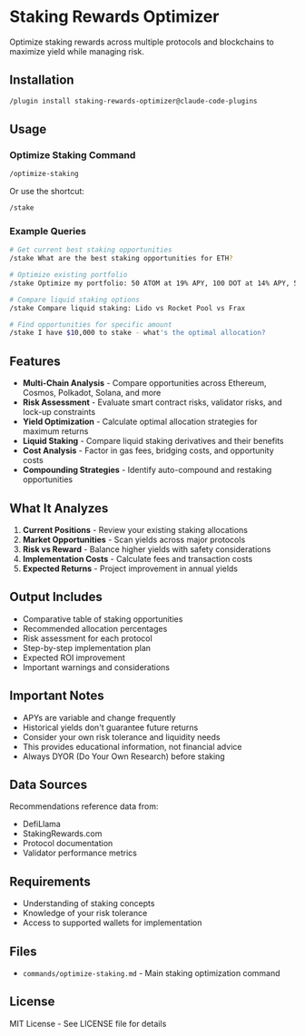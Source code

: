 # Staking Rewards Optimizer

Optimize staking rewards across multiple protocols and blockchains to maximize yield while managing risk.

## Installation

```bash
/plugin install staking-rewards-optimizer@claude-code-plugins
```

## Usage

### Optimize Staking Command

```bash
/optimize-staking
```

Or use the shortcut:
```bash
/stake
```

### Example Queries

```bash
# Get current best staking opportunities
/stake What are the best staking opportunities for ETH?

# Optimize existing portfolio
/stake Optimize my portfolio: 50 ATOM at 19% APY, 100 DOT at 14% APY, 5 ETH at 4% APY

# Compare liquid staking options
/stake Compare liquid staking: Lido vs Rocket Pool vs Frax

# Find opportunities for specific amount
/stake I have $10,000 to stake - what's the optimal allocation?
```

## Features

- **Multi-Chain Analysis** - Compare opportunities across Ethereum, Cosmos, Polkadot, Solana, and more
- **Risk Assessment** - Evaluate smart contract risks, validator risks, and lock-up constraints
- **Yield Optimization** - Calculate optimal allocation strategies for maximum returns
- **Liquid Staking** - Compare liquid staking derivatives and their benefits
- **Cost Analysis** - Factor in gas fees, bridging costs, and opportunity costs
- **Compounding Strategies** - Identify auto-compound and restaking opportunities

## What It Analyzes

1. **Current Positions** - Review your existing staking allocations
2. **Market Opportunities** - Scan yields across major protocols
3. **Risk vs Reward** - Balance higher yields with safety considerations
4. **Implementation Costs** - Calculate fees and transaction costs
5. **Expected Returns** - Project improvement in annual yields

## Output Includes

- Comparative table of staking opportunities
- Recommended allocation percentages
- Risk assessment for each protocol
- Step-by-step implementation plan
- Expected ROI improvement
- Important warnings and considerations

## Important Notes

- APYs are variable and change frequently
- Historical yields don't guarantee future returns
- Consider your own risk tolerance and liquidity needs
- This provides educational information, not financial advice
- Always DYOR (Do Your Own Research) before staking

## Data Sources

Recommendations reference data from:
- DefiLlama
- StakingRewards.com
- Protocol documentation
- Validator performance metrics

## Requirements

- Understanding of staking concepts
- Knowledge of your risk tolerance
- Access to supported wallets for implementation

## Files

- `commands/optimize-staking.md` - Main staking optimization command

## License

MIT License - See LICENSE file for details
